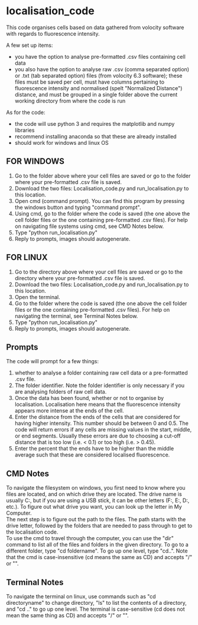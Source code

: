 # localisation_code
This code organises cells based on data gathered from volocity software with regards to fluorescence intensity.

A few set up items:  
- you have the option to analyse pre-formatted .csv files containing cell data
- you also have the option to analyse raw .csv (comma separated option) or .txt (tab separated option) files (from volocity 6.3 software); these files must be saved per cell, must have columns pertaining to fluorescence intensity and normalised (spelt "Normalized Distance") distance, and must be grouped in a single folder above the current working directory from where the code is run

As for the code:  
- the code will use python 3 and requires the matplotlib and numpy libraries
- recommend installing anaconda so that these are already installed
- should work for windows and linux OS

## FOR WINDOWS
1. Go to the folder above where your cell files are saved or go to the folder where your pre-formatted .csv file is saved.
2. Download the two files: Localisation_code.py and run_localisation.py to this location.
3. Open cmd (command prompt). You can find this program by pressing the windows button and typing "command prompt".
4. Using cmd, go to the folder where the code is saved (the one above the cell folder files or the one containing pre-formatted .csv files). For help on navigating file systems using cmd, see CMD Notes below.
5. Type "python run_localisation.py"
6. Reply to prompts, images should autogenerate.  

## FOR LINUX
1. Go to the directory above where your cell files are saved or go to the directory where your pre-formatted .csv file is saved.
2. Download the two files: Localisation_code.py and run_localisation.py to this location.
3. Open the terminal.
4. Go to the folder where the code is saved (the one above the cell folder files or the one containing pre-formatted .csv files). For help on navigating the terminal, see Terminal Notes below.
5. Type "python run_localisation.py"
6. Reply to prompts, images should autogenerate.

## Prompts
The code will prompt for a few things:  
1. whether to analyse a folder containing raw cell data or a pre-formatted .csv file.  
2. The folder identifier. Note the folder identifier is only necessary if you are analysing folders of raw cell data.   
3. Once the data has been found, whether or not to organise by localisation. Localisation here means that the fluorescence intensity appears more intense at the ends of the cell. 
4. Enter the distance from the ends of the cells that are considered for having
  higher intensity. This number should be between 0 and 0.5. The code will return errors if any cells are missing values in the start, middle, or end segments. Usually these errors are due to choosing a cut-off distance that is too low (i.e. < 0.1) or too high (i.e. > 0.45).  
5. Enter the percent that the ends have to be higher than the middle average
  such that these are considered localised fluorescence.

## CMD Notes
To navigate the filesystem on windows, you first need to know where you files are located, and on which drive they are located. The drive name is usually C:, but if you are using a USB stick, it can be other letters (F:, E:, D:, etc.). To figure out what drive you want, you can look up the letter in My Computer.   
  The next step is to figure out the path to the files. The path starts with the drive letter, followed by the folders that are needed to pass through to get to the localisation code.  
  To use the cmd to travel through the computer, you can use the "dir" command to list all of the files and folders in the given directory. To go to a different folder, type "cd foldername". To go up one level, type "cd..". Note that the cmd is case-insensitive (cd means the same as CD) and accepts "/" or "\".

## Terminal Notes
To navigate the terminal on linux, use commands such as "cd directoryname" to change directory, "ls" to list the contents of a directory, and "cd .." to go up one level. The terminal is case-sensitive (cd does not mean the same thing as CD) and accepts "/" or "\".
